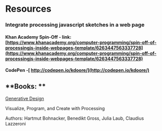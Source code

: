 # Resources

### Integrate processing javascript sketches in a web page

#### Khan Academy Spin-Off   - link:  [https://www.khanacademy.org/computer-programming/spin-off-of-processingjs-inside-webpages-template/6263447563337728](https://www.khanacademy.org/computer-programming/spin-off-of-processingjs-inside-webpages-template/6263447563337728)

#### CodePen -[ http://codepen.io/kdoore/](http://codepen.io/kdoore/)

## **Books: **

[Generative Design](http://www.papress.com/html/product.details.dna?isbn=9781616890773)

Visualize, Program, and Create with Processing

 Authors: Hartmut Bohnacker, Benedikt Gross, Julia Laub, Claudius Lazzeroni






